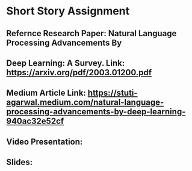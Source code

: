 # Short Story Assignment
## Refernce Research Paper: Natural Language Processing Advancements By
## Deep Learning: A Survey. Link: https://arxiv.org/pdf/2003.01200.pdf
## Medium Article Link: https://stuti-agarwal.medium.com/natural-language-processing-advancements-by-deep-learning-940ac32e52cf
## Video Presentation:
## Slides: 
